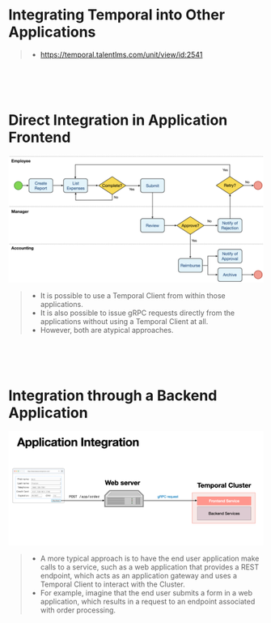 # Integrating Temporal into Other Applications

> - https://temporal.talentlms.com/unit/view/id:2541

<br />
<br />
<br />



# Direct Integration in Application Frontend

![07-application-frontend-integration](./images/01-expense-report-workflow-diagram.png)

> - It is possible to use a Temporal Client from within those applications.
> - It is also possible to issue gRPC requests directly from the applications without using a Temporal Client at all.
> - However, both are atypical approaches.

<br />
<br />
<br />



# Integration through a Backend Application

![08-integration-application-backend-application](./images/08-integration-through-backend-application.png)

> - A more typical approach is to have the end user application make calls to a service, such as a web application that provides a REST endpoint, which acts as an application gateway and uses a Temporal Client to interact with the Cluster.
> - For example, imagine that the end user submits a form in a web application, which results in a request to an endpoint associated with order processing.
